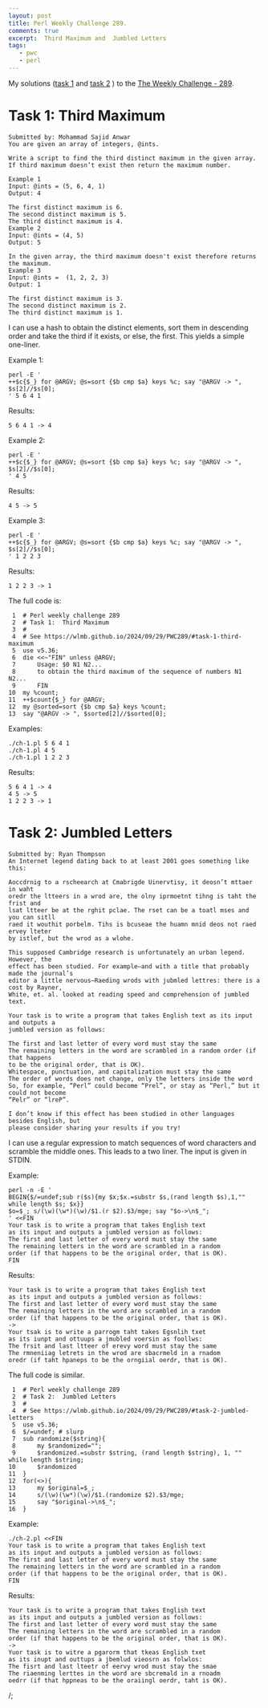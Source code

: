 ```yaml
---
layout: post
title: Perl Weekly Challenge 289.
comments: true
excerpt:  Third Maximum and  Jumbled Letters
tags:
   - pwc
   - perl
---
```


My solutions
([task 1](https://github.com/wlmb/perlweeklychallenge-club/blob/master/challenge-289/wlmb/perl/ch-1.pl)
and
[task 2](https://github.com/wlmb/perlweeklychallenge-club/blob/master/challenge-289/wlmb/perl/ch-2.pl)
)
to the  [The Weekly Challenge - 289](https://theweeklychallenge.org/blog/perl-weekly-challenge-289).


# Task 1: Third Maximum

    Submitted by: Mohammad Sajid Anwar
    You are given an array of integers, @ints.
    
    Write a script to find the third distinct maximum in the given array.
    If third maximum doesn’t exist then return the maximum number.
    
    Example 1
    Input: @ints = (5, 6, 4, 1)
    Output: 4
    
    The first distinct maximum is 6.
    The second distinct maximum is 5.
    The third distinct maximum is 4.
    Example 2
    Input: @ints = (4, 5)
    Output: 5
    
    In the given array, the third maximum doesn't exist therefore returns the maximum.
    Example 3
    Input: @ints =  (1, 2, 2, 3)
    Output: 1
    
    The first distinct maximum is 3.
    The second distinct maximum is 2.
    The third distinct maximum is 1.

I can use a hash to obtain the distinct elements, sort them in descending
order  and take the third if it exists, or else, the first. This
yields a simple one-liner.

Example 1:

    perl -E '
    ++$c{$_} for @ARGV; @s=sort {$b cmp $a} keys %c; say "@ARGV -> ", $s[2]//$s[0];
    ' 5 6 4 1

Results:

    5 6 4 1 -> 4

Example 2:

    perl -E '
    ++$c{$_} for @ARGV; @s=sort {$b cmp $a} keys %c; say "@ARGV -> ", $s[2]//$s[0];
    ' 4 5

Results:

    4 5 -> 5

Example 3:

    perl -E '
    ++$c{$_} for @ARGV; @s=sort {$b cmp $a} keys %c; say "@ARGV -> ", $s[2]//$s[0];
    ' 1 2 2 3

Results:

    1 2 2 3 -> 1

The full code is:

     1  # Perl weekly challenge 289
     2  # Task 1:  Third Maximum
     3  #
     4  # See https://wlmb.github.io/2024/09/29/PWC289/#task-1-third-maximum
     5  use v5.36;
     6  die <<~"FIN" unless @ARGV;
     7      Usage: $0 N1 N2...
     8      to obtain the third maximum of the sequence of numbers N1 N2...
     9      FIN
    10  my %count;
    11  ++$count{$_} for @ARGV;
    12  my @sorted=sort {$b cmp $a} keys %count;
    13  say "@ARGV -> ", $sorted[2]//$sorted[0];

Examples:

    ./ch-1.pl 5 6 4 1
    ./ch-1.pl 4 5
    ./ch-1.pl 1 2 2 3

Results:

    5 6 4 1 -> 4
    4 5 -> 5
    1 2 2 3 -> 1


# Task 2: Jumbled Letters

    Submitted by: Ryan Thompson
    An Internet legend dating back to at least 2001 goes something like this:
    
    Aoccdrnig to a rscheearch at Cmabrigde Uinervtisy, it deosn’t mttaer in waht
    oredr the ltteers in a wrod are, the olny iprmoetnt tihng is taht the frist and
    lsat ltteer be at the rghit pclae. The rset can be a toatl mses and you can sitll
    raed it wouthit porbelm. Tihs is bcuseae the huamn mnid deos not raed ervey lteter
    by istlef, but the wrod as a wlohe.
    
    This supposed Cambridge research is unfortunately an urban legend. However, the
    effect has been studied. For example—and with a title that probably made the journal’s
    editor a little nervous—Raeding wrods with jubmled lettres: there is a cost by Rayner,
    White, et. al. looked at reading speed and comprehension of jumbled text.
    
    Your task is to write a program that takes English text as its input and outputs a
    jumbled version as follows:
    
    The first and last letter of every word must stay the same
    The remaining letters in the word are scrambled in a random order (if that happens
    to be the original order, that is OK).
    Whitespace, punctuation, and capitalization must stay the same
    The order of words does not change, only the letters inside the word
    So, for example, “Perl” could become “Prel”, or stay as “Perl,” but it could not become
    “Pelr” or “lreP”.
    
    I don’t know if this effect has been studied in other languages besides English, but
    please consider sharing your results if you try!

I can use a regular expression to match sequences of word characters
and scramble the middle ones. This leads to a two liner. The input is given in STDIN.

Example:

    perl -n -E '
    BEGIN{$/=undef;sub r($s){my $x;$x.=substr $s,(rand length $s),1,"" while length $s; $x}}
    $o=$_; s/(\w)(\w*)(\w)/$1.(r $2).$3/mge; say "$o->\n$_";
    ' <<FIN
    Your task is to write a program that takes English text
    as its input and outputs a jumbled version as follows:
    The first and last letter of every word must stay the same
    The remaining letters in the word are scrambled in a random
    order (if that happens to be the original order, that is OK).
    FIN

Results:

    Your task is to write a program that takes English text
    as its input and outputs a jumbled version as follows:
    The first and last letter of every word must stay the same
    The remaining letters in the word are scrambled in a random
    order (if that happens to be the original order, that is OK).
    ->
    Your tsak is to write a parrogm taht takes Egsnlih txet
    as its iunpt and ottuups a jmubled voersin as foollws:
    The frsit and last ltteer of erevy word must stay the same
    The rmneniiag letrets in the wrod are sbacrmeld in a rnadom
    oredr (if taht hpaneps to be the orngiial oerdr, that is OK).

The full code is similar.

     1  # Perl weekly challenge 289
     2  # Task 2:  Jumbled Letters
     3  #
     4  # See https://wlmb.github.io/2024/09/29/PWC289/#task-2-jumbled-letters
     5  use v5.36;
     6  $/=undef; # slurp
     7  sub randomize($string){
     8      my $randomized="";
     9      $randomized.=substr $string, (rand length $string), 1, "" while length $string;
    10      $randomized
    11  }
    12  for(<>){
    13      my $original=$_;
    14      s/(\w)(\w*)(\w)/$1.(randomize $2).$3/mge;
    15      say "$original->\n$_";
    16  }

Example:

    ./ch-2.pl <<FIN
    Your task is to write a program that takes English text
    as its input and outputs a jumbled version as follows:
    The first and last letter of every word must stay the same
    The remaining letters in the word are scrambled in a random
    order (if that happens to be the original order, that is OK).
    FIN

Results:

    Your task is to write a program that takes English text
    as its input and outputs a jumbled version as follows:
    The first and last letter of every word must stay the same
    The remaining letters in the word are scrambled in a random
    order (if that happens to be the original order, that is OK).
    ->
    Yuor task is to witre a pgarorm that tkeas English txet
    as its inupt and outtups a jbemlud vieosrn as folwlos:
    The fisrt and last lteetr of eervy wrod must stay the smae
    The riaenming lerttes in the word are sbcremald in a rnoadm
    oedrr (if that hppneas to be the oraiingl oerdr, taht is OK).

/;

